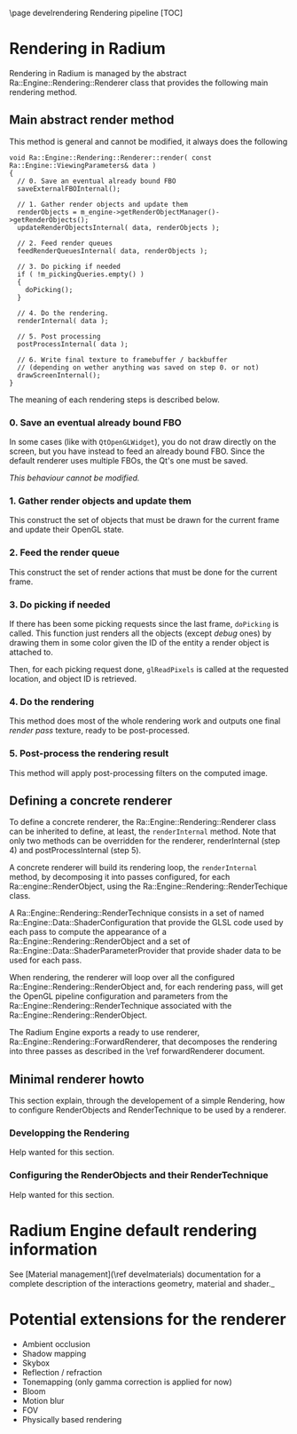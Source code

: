 \page develrendering  Rendering pipeline
[TOC]

# Rendering in Radium

Rendering in Radium is managed by the abstract Ra::Engine::Rendering::Renderer class that provides the following main rendering method.

## Main abstract render method

This method is general and cannot be modified, it always does the following

~~~{.cpp}
void Ra::Engine::Rendering::Renderer::render( const Ra::Engine::ViewingParameters& data )
{
  // 0. Save an eventual already bound FBO
  saveExternalFBOInternal();

  // 1. Gather render objects and update them
  renderObjects = m_engine->getRenderObjectManager()->getRenderObjects();
  updateRenderObjectsInternal( data, renderObjects );

  // 2. Feed render queues
  feedRenderQueuesInternal( data, renderObjects );

  // 3. Do picking if needed
  if ( !m_pickingQueries.empty() )
  {
    doPicking();
  }

  // 4. Do the rendering.
  renderInternal( data );

  // 5. Post processing
  postProcessInternal( data );

  // 6. Write final texture to framebuffer / backbuffer
  // (depending on wether anything was saved on step 0. or not)
  drawScreenInternal();
}
~~~

The meaning of each rendering steps is described below.

### 0. Save an eventual already bound FBO

In some cases (like with `QtOpenGLWidget`), you do not draw directly on the screen, but you have instead
to feed an already bound FBO. Since the default renderer uses multiple FBOs, the Qt's one must be saved.

_This behaviour cannot be modified._

### 1. Gather render objects and update them

This construct the set of objects that must be drawn for the current frame and update their OpenGL state.

### 2. Feed the render queue

This construct the set of render actions that must be done for the current frame.

### 3. Do picking if needed

If there has been some picking requests since the last frame, `doPicking` is called.
This function just renders all the objects (except _debug_ ones) by drawing them in some color given the ID
of the entity a render object is attached to.

Then, for each picking request done, `glReadPixels` is called at the requested location, and object ID is retrieved.

### 4. Do the rendering

This method does most of the whole rendering work
and outputs one final _render pass_ texture, ready to be post-processed.

### 5. Post-process the rendering result

This method will apply post-processing filters on the computed image.

## Defining a concrete renderer

To define a concrete renderer, the Ra::Engine::Rendering::Renderer class can be inherited to define, at least, the
`renderInternal` method. Note that only two methods can be overridden for the renderer, renderInternal (step 4) and
postProcessInternal (step 5).

A concrete renderer will build its rendering loop, the `renderInternal` method, by decomposing it into passes
configured, for each Ra::engine::RenderObject, using the Ra::Engine::Rendering::RenderTechique class.

A Ra::Engine::Rendering::RenderTechnique consists in a set of named Ra::Engine::Data::ShaderConfiguration that provide the GLSL code used
by each pass to compute the appearance of a Ra::Engine::Rendering::RenderObject and a set of Ra::Engine::Data::ShaderParameterProvider
that provide shader data to be used for each pass.

When rendering, the renderer will loop over all the configured Ra::Engine::Rendering::RenderObject and, for each rendering pass,
will get the OpenGL pipeline configuration and parameters from the Ra::Engine::Rendering::RenderTechnique associated with the
Ra::Engine::Rendering::RenderObject.

The Radium Engine exports a ready to use renderer, Ra::Engine::Rendering::ForwardRenderer, that decomposes the rendering into three
passes as described in the \ref forwardRenderer document.

## Minimal renderer howto

This section explain, through the developement of a simple Rendering, how to configure RenderObjects and RenderTechnique
to be used by a renderer.

### Developping the Rendering

Help wanted for this section.

### Configuring the RenderObjects and their RenderTechnique

Help wanted for this section.

# Radium Engine default rendering information

See [Material management](\ref develmaterials) documentation for a complete description of the
interactions geometry, material and shader._

# Potential extensions for the renderer

* Ambient occlusion
* Shadow mapping
* Skybox
* Reflection / refraction
* Tonemapping (only gamma correction is applied for now)
* Bloom
* Motion blur
* FOV
* Physically based rendering
